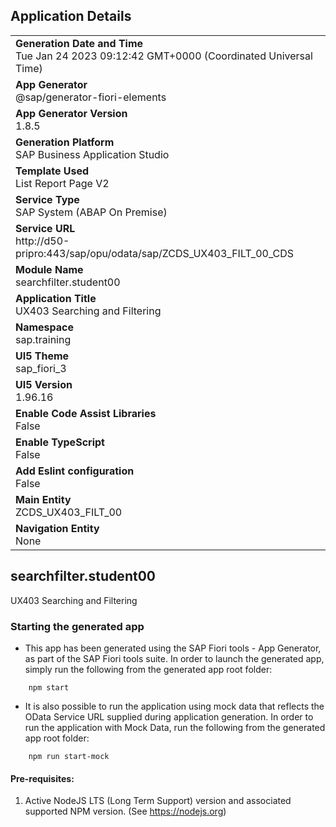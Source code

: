 ## Application Details
|               |
| ------------- |
|**Generation Date and Time**<br>Tue Jan 24 2023 09:12:42 GMT+0000 (Coordinated Universal Time)|
|**App Generator**<br>@sap/generator-fiori-elements|
|**App Generator Version**<br>1.8.5|
|**Generation Platform**<br>SAP Business Application Studio|
|**Template Used**<br>List Report Page V2|
|**Service Type**<br>SAP System (ABAP On Premise)|
|**Service URL**<br>http://d50-pripro:443/sap/opu/odata/sap/ZCDS_UX403_FILT_00_CDS
|**Module Name**<br>searchfilter.student00|
|**Application Title**<br>UX403 Searching and Filtering|
|**Namespace**<br>sap.training|
|**UI5 Theme**<br>sap_fiori_3|
|**UI5 Version**<br>1.96.16|
|**Enable Code Assist Libraries**<br>False|
|**Enable TypeScript**<br>False|
|**Add Eslint configuration**<br>False|
|**Main Entity**<br>ZCDS_UX403_FILT_00|
|**Navigation Entity**<br>None|

## searchfilter.student00

UX403 Searching and Filtering

### Starting the generated app

-   This app has been generated using the SAP Fiori tools - App Generator, as part of the SAP Fiori tools suite.  In order to launch the generated app, simply run the following from the generated app root folder:

```
    npm start
```

- It is also possible to run the application using mock data that reflects the OData Service URL supplied during application generation.  In order to run the application with Mock Data, run the following from the generated app root folder:

```
    npm run start-mock
```

#### Pre-requisites:

1. Active NodeJS LTS (Long Term Support) version and associated supported NPM version.  (See https://nodejs.org)


